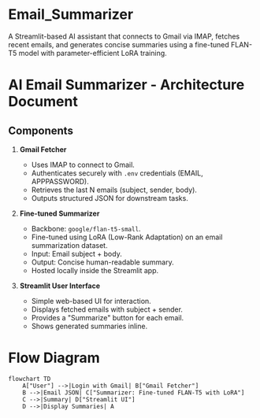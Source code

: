 # Email_Summarizer
A Streamlit-based AI assistant that connects to Gmail via IMAP, fetches recent emails, and generates concise summaries using a fine-tuned FLAN-T5 model with parameter-efficient LoRA training.

# AI Email Summarizer - Architecture Document

## Components

1. **Gmail Fetcher**
   - Uses IMAP to connect to Gmail.
   - Authenticates securely with `.env` credentials (EMAIL, APPPASSWORD).
   - Retrieves the last N emails (subject, sender, body).
   - Outputs structured JSON for downstream tasks.

2. **Fine-tuned Summarizer**
   - Backbone: `google/flan-t5-small`.
   - Fine-tuned using LoRA (Low-Rank Adaptation) on an email summarization dataset.
   - Input: Email subject + body.
   - Output: Concise human-readable summary.
   - Hosted locally inside the Streamlit app.

3. **Streamlit User Interface**
   - Simple web-based UI for interaction.
   - Displays fetched emails with subject + sender.
   - Provides a "Summarize" button for each email.
   - Shows generated summaries inline.
# Flow Diagram
```mermaid
flowchart TD
    A["User"] -->|Login with Gmail| B["Gmail Fetcher"]
    B -->|Email JSON| C["Summarizer: Fine-tuned FLAN-T5 with LoRA"]
    C -->|Summary| D["Streamlit UI"]
    D -->|Display Summaries| A
